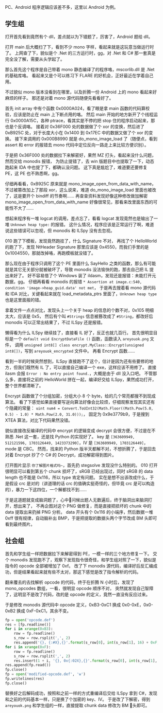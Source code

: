PC、Android 程序逻辑应该差不多，这里以 Android 为例。

## 学生组

打开首先看到竟然有个 dll，差点就以为下错题了，厉害了，Android 题给 dll。

打开 main 后大概扫了下，看到不少 mono 字样，看起来就是这玩意当做运行时了。
上网查了下，貌似是个 .Net 的三方运行时，gg，对 .Net 和 C# 那一套真是完全没了解，需要从头学起了。

那么首先这个程序是自己带着 mono 静态编译了的程序咯，mscorlib.dll 是 .Net 的基础库咯。
看起来又是个可以练习下 FLARE 的好机会，正好最近在学着自己用。

不过貌似 mono 版本没看到在哪里，以及折腾一份 Android 上的 mono 看起来好麻烦的样子。
那还是对着 mono 源代码随便先看看好了。

首先 init array 中有个函数 0x0000A024，看了眼是拿 main 函数的代码算校验，应该是防止在 main 上下断点用的咯。
然后 main 开始的地方新开了个线程运行 0x0000A15C，各种 ptrace，看其实是不停的把 stop 住的程序启动起来，那也是个反调咯。
接着对 0x36F000 处的数据做了个 xor 的变换，然后进了 0xB925C 处，对于长度大小在 0x1400 到 0x17EC 中的数据又做了个 xor 的变换。
接下来调用的 0x000B8990 就是 do_mono_image_load 了（随便点，看到 assert 和 error 的报错去 mono 代码中定位反向一路走上来比较方便识别）。

于是把 0x36F000 处的数据拉下来解密好，果然 MZ 打头，看起来没什么问题，然而交给 monodis 报错，
为防止提错了，去 win 版题目中也提取了一下，动态跑起来 IDA 中也提了下，都确认没问题。
这下真是尴尬了，难道要还要修复 PE，这 PE 也不熟悉啊，gg。

仔细再看看，0xB925C 原来就是 mono_image_open_from_data_with_name，不过被篡改加上了那段 xor，这么说来，难道 do_mono_image_load 里面也被改了，这是要开个 bindiff 的节奏啊……
再查查资料发现好像这种修改做加解密 mono_image_open_from_data_with_name 好像很常见，那看来改里面东西的可能性不大了……

想起来程序有一堆 logcat 的调用，差点忘了，看看 logcat 发现竟然也是输出了一堆 `Unknown heap type:` 的报错。
这什么情况，程序应该是正常运行了啊，难道说这些错误可以忽视，但 monodis 和 ILSpy 没有去忽视。

010 跑了下模板，发现竟然跑挂了，什么 Signature 不对，
再找了个 HelloWorld 的跑了下，发现 NtHeader Signature 那里应该是 0x4550，而我们手里的是 0x1004550，那就改掉咯，再跑模板就没错了。

那么现在由于程序只调用了这个 PE 里面什么 SayHello 之类的函数，那么有可能就是其它无关部分就被破坏了，导致 monodis 没法愉快的跑，那去自己把 IL 提出来好了。
好不容易借了个 Windows 装了 ildasm，发现还是报错：未能打开元数据，gg。
仔细再看看 monodis 的报错 `* Assertion at image.c:540, condition 'image->heap_guid.data' not met`，
于是再去搜着看 mono 源代码和 IDA 对比，关键看起来就在 load_metadata_ptrs 里面了，`Unknown heap type` 也是这里面报的错。

拿着文件一点点对比，发现头上一个关于 heap 的信息的个数不对，0x105 明细太大，应该是 0x5，
然后有个叫 `#Strings` 信息被篡改成了 `#String`，都改好后 monodis 可以正常出结果了，不过 ILSpy 还是报错。

懒得看为什么 ILSpy 继续挂了，直接看 IL 好了，反正也就几百行。
首先很明显目标是一个 `default void EncryptDataFile ()` 函数，函数读入 `areyouok.png` 文件，
调用 `unsigned int8[] class encrypt.MyClass::Encrypt(unsigned int8[])`，写到 `areyouok_encrypted` 文件中。
再看 Encrypt 函数……

看到一半的时候突然想到，ILSpy 直接跑不了这个，估计是因为还有些要修的地方，但我们既然有 IL 了，可以直接自己编译一个 exe，这样应该不用修了。
直接 ilasm 会报 `Error : No entry point found.`，大概是由于 dll 没入口吧。
不管那么多，直接将之前的 HelloWorld 拼在一起，编译好交给 ILSpy，果然成功打开，整个世界都清晰了。

Encrypt 函数做了个分组加密，分组大小 8 个 byte，给的几个常亮都搜不到现成算法。
看了下感觉如果直接要写逆向算法好像会比较烦，仔细观察发现其实还有个隐藏的常量：
`uint num4 = Convert.ToUInt32(Math.Floor((Math.Pow(5.0, 0.5) - 1.0) * Math.Pow(2.0, 31.0)));`，
固定为 0x9e3779b9，于是搜到 XTEA 算法，对比下代码果然没错。

貌似直接改反编译的代码中 encrypt 的逻辑变成 decrypt 会很方便，不过是在不熟悉 .Net 这一套，还是找 Python 的实现好了。
key 是 `[363609949, 512121596, 1703126449, 1423373290]`，IV 是 `[363609949, 1703126449]`，mode 是 CBC。
然而，找来的 Python 版半天都解不对，不想折腾了，于是回去对着 Encrypt 抄了个 C# 的 Decrypt，成功解密得到图片。

打开图片显示 `你了解图片格式吗~`，首先扔 stegsolve 发现没什么特别的。
010 打开很明显可以看到第五个 chunk 损坏了，sRGB 已经出现过，同时 sRGB 的 data length 也不能是 0x116，所以 type 肯定有问题。
实在是想不出该改成什么，于是假设 crc 是对的（讲道理的话 crc 的值确实挺奇怪的，但毕竟 crc 是可以构造的），暴力一下这四位，一个解都找不到……

于是这道题就变成脑洞题了，心中问候出题人无数遍后，终于脑洞出来脑洞打开，想出来了，
不再企图对这个 PNG 做修复，而是直接把损坏的 chunk 中的 data 提取出来扔掉 PNG 分析。
data 开头有个 0x116 的小端序，然后数据一堆 0xff 很有规律，自动脑补出 BMP，于是把提取的数据头两个字节改成 BM 头即可看到最终图片。

## 社会组

首先和学生组一样把数据拉下来解密得到 PE，一模一样的三个地方修复一下。
交个 monodis 发现跑不了，观察下发现指令很奇怪，和学生组对照了一下，貌似是指令的 opcode 全部被增加了 0xf。
改了下 monodis 源代码，编译好后反汇编成功，但是结果看起来就有些不太对，那这下感觉是改了指令解析的代码。

翻来覆去的去找解析 opcode 的代码，终于在折腾 N 小时后，发现了 mono_opcodes 数组，一看，很明显 opcode 顺序不对，
突然就发现自己智障了，这明显不是改了代码，改的是 opcode 的定义，竟然一直没有反应过来。

于是修改 monodis 源代码中 opcode 定义，0xB3-0xC1 换成 0x0-0xE，0x0-0xB2 换成 0xF-0xC1，其余不变。

```python
fp = open('opcode.def')
res = [fp.readline()]
for i in xrange(0xB3):
    row = fp.readline()
    s_row = row.rsplit(',', 2)
    res.append('{}, {:#X},{}'.format(s_row[0], int(s_row[1], 16) + 0xF, s_row[2]))
for i in xrange(0xF):
    row = fp.readline()
    s_row = row.rsplit(',', 2)
    res.insert(1 + i, '{}, 0x{:02X},{}'.format(s_row[0], int(s_row[1], 16) - 0xB3, s_row[2]))
res.append(fp.read())
fp.close()
fp = open('modified-opcode.def', 'w')
fp.writelines(res)
fp.close()
```

替换好之后解码成功，按照和之前一样的方式重编译后交给 ILSpy 拿到 C#，发现和之前的代码基本一样，只是换了个加密的 key、IV。
于是改了下解密，得到 `areyouok.png` 和学生组的一样，直接提取 chunk data 修改为 BM 头即可。
